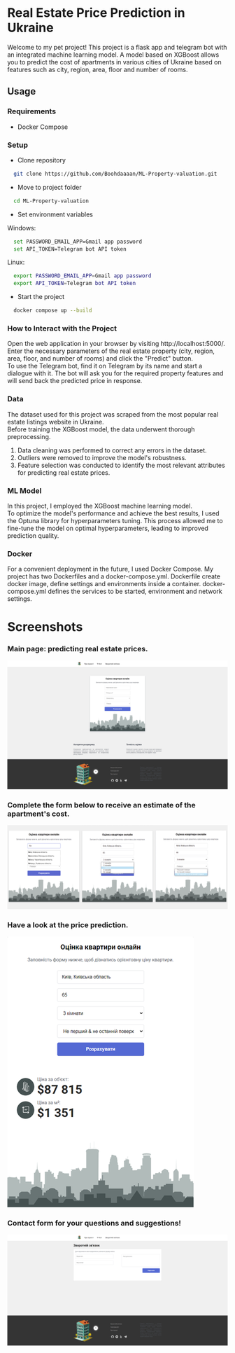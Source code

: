 # Real Estate Price Prediction in Ukraine

Welcome to my pet project! This project is a flask app and telegram bot with an integrated machine learning model. A model based on XGBoost allows you to predict the cost of apartments in various cities of Ukraine based on features such as city, region, area, floor and number of rooms.

## Usage

### Requirements
* Docker Compose

### Setup
* Clone repository
```bash
  git clone https://github.com/Boohdaaaan/ML-Property-valuation.git
```

* Move to project folder
```bash
  cd ML-Property-valuation
```

* Set environment variables

Windows:
```bash
  set PASSWORD_EMAIL_APP=Gmail app password
  set API_TOKEN=Telegram bot API token
```
Linux:
```bash
  export PASSWORD_EMAIL_APP=Gmail app password
  export API_TOKEN=Telegram bot API token
```

* Start the project
```bash
  docker compose up --build
```

### How to Interact with the Project
Open the web application in your browser by visiting http://localhost:5000/.  
Enter the necessary parameters of the real estate property (city, region, area, floor, and number of rooms) and click the "Predict" button.  
To use the Telegram bot, find it on Telegram by its name and start a dialogue with it. The bot will ask you for the required property features and will send back the predicted price in response.

### Data
The dataset used for this project was scraped from the most popular real estate listings website in Ukraine.  
Before training the XGBoost model, the data underwent thorough preprocessing.  
1. Data cleaning was performed to correct any errors in the dataset.
2. Outliers were removed to improve the model's robustness.
3. Feature selection was conducted to identify the most relevant attributes for predicting real estate prices.

### ML Model
In this project, I employed the XGBoost machine learning model.  
To optimize the model's performance and achieve the best results, I used the Optuna library for hyperparameters tuning. This process allowed me to fine-tune the model on optimal hyperparameters, leading to improved prediction quality.

### Docker
For a convenient deployment in the future, I used Docker Compose. My project has two Dockerfiles and a docker-compose.yml.
Dockerfile create docker image, define settings and environments inside a container.
docker-compose.yml defines the services to be started, environment and network settings.

# Screenshots
### Main page: predicting real estate prices.
![main page](screenshots/main.png)

### Complete the form below to receive an estimate of the apartment's cost.
![prediction form](screenshots/form.png)

### Have a look at the price prediction.
![Predicted result](screenshots/predict.png)

### Contact form for your questions and suggestions!
![Contact form](screenshots/contact.png)
